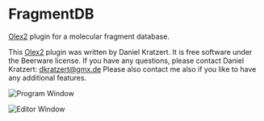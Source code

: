 FragmentDB
==========

[Olex2](http://www.olexsys.org/) plugin for a molecular fragment database.

This [Olex2](http://www.olexsys.org/) plugin was written by Daniel Kratzert. 
It is free software under the Beerware license. If you have any questions,
please contact Daniel Kratzert: dkratzert@gmx.de
Please also contact me also if you like to have any additional features.

![Program Window](https://github.com/dkratzert/FragmentDB/blob/master/pictures/main_plugin.png?raw=true)


![Editor Window](https://github.com/dkratzert/FragmentDB/blob/master/pictures/fragment_editor.PNG?raw=true)
 
